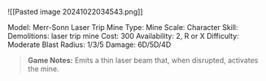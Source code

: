 ![[Pasted image 20241022034543.png]]

Model: Merr-Sonn Laser Trip Mine
Type: Mine
Scale: Character
Skill: Demolitions: laser trip mine
Cost: 300
Availability: 2, R or X
Difficulty: Moderate
Blast Radius: 1/3/5
Damage: 6D/5D/4D

> **Game Notes:** 
> Emits a thin laser beam that, when disrupted, activates the mine.